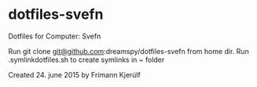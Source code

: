 # dotfiles-svefn
Dotfiles for Computer: Svefn

Run git clone git@github.com:dreamspy/dotfiles-svefn from home dir.
Run .symlinkdotfiles.sh to create symlinks in ~ folder

Created 24. june 2015 by Frímann Kjerúlf
